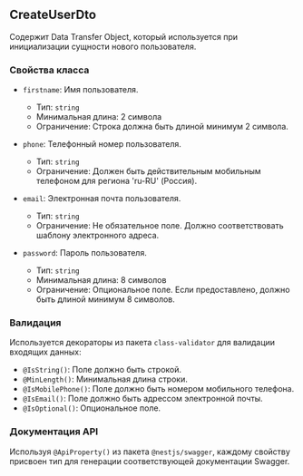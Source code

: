 ## CreateUserDto

Содержит Data Transfer Object, который используется при инициализации сущности нового пользователя.

### Свойства класса

- `firstname`: Имя пользователя.
  - Тип: `string`
  - Минимальная длина: 2 символа
  - Ограничение: Строка должна быть длиной минимум 2 символа.

- `phone`: Телефонный номер пользователя.
  - Тип: `string`
  - Ограничение: Должен быть действительным мобильным телефоном для региона 'ru-RU' (Россия).

- `email`: Электронная почта пользователя.
  - Тип: `string`
  - Ограничение: Не обязательное поле. Должно соответствовать шаблону электронного адреса.

- `password`: Пароль пользователя.
  - Тип: `string`
  - Минимальная длина: 8 символов
  - Ограничение: Опциональное поле. Если предоставлено, должно быть длиной минимум 8 символов.

### Валидация

Используется декораторы из пакета `class-validator` для валидации входящих данных:

- `@IsString()`: Поле должно быть строкой.
- `@MinLength()`: Минимальная длина строки.
- `@IsMobilePhone()`: Поле должно быть номером мобильного телефона.
- `@IsEmail()`: Поле должно быть адрессом электронной почты.
- `@IsOptional()`: Опциональное поле.

### Документация API

Используя `@ApiProperty()` из пакета `@nestjs/swagger`, каждому свойству присвоен тип для генерации соответствующей документации Swagger.
